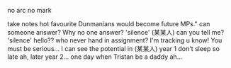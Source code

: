 no arc no mark

take notes
hot favourite
Dunmanians would become future MPs."
can someone answer? Why no one answer? 'silence' (某某人) can you tell me? 'silence' hello??
who never hand in assignment? I'm tracking u know! You must be serious...
I can see the potential in (某某人)
year 1 don't sleep so late ah, later year 2...
one day when Tristan be a daddy ah...
